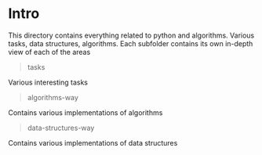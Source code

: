 # Intro

This directory contains everything related to python and algorithms. Various tasks, data structures, algorithms. Each subfolder contains its own in-depth view of each of the areas

> tasks

Various interesting tasks

> algorithms-way

Contains various implementations of algorithms

> data-structures-way

Contains various implementations of data structures
